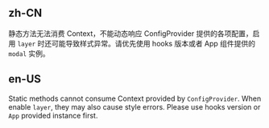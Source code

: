 ## zh-CN

静态方法无法消费 Context，不能动态响应 ConfigProvider 提供的各项配置，启用 `layer` 时还可能导致样式异常。请优先使用 hooks 版本或者 App 组件提供的 `modal` 实例。

## en-US

Static methods cannot consume Context provided by `ConfigProvider`. When enable `layer`, they may also cause style errors. Please use hooks version or `App` provided instance first.
